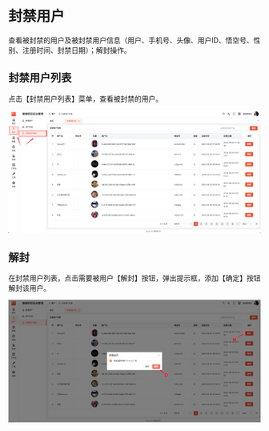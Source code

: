 # 封禁用户

查看被封禁的用户及被封禁用户信息（用户、手机号、头像、用户ID、悟空号、性别、注册时间、封禁日期）；解封操作。

## 封禁用户列表

点击【封禁用户列表】菜单，查看被封禁的用户。

![封禁用户列表](./images/disablelist-01.png)

## 解封

在封禁用户列表，点击需要被用户【解封】按钮，弹出提示框，添加【确定】按钮解封该用户。

![解封](./images/disablelist-02.png)
